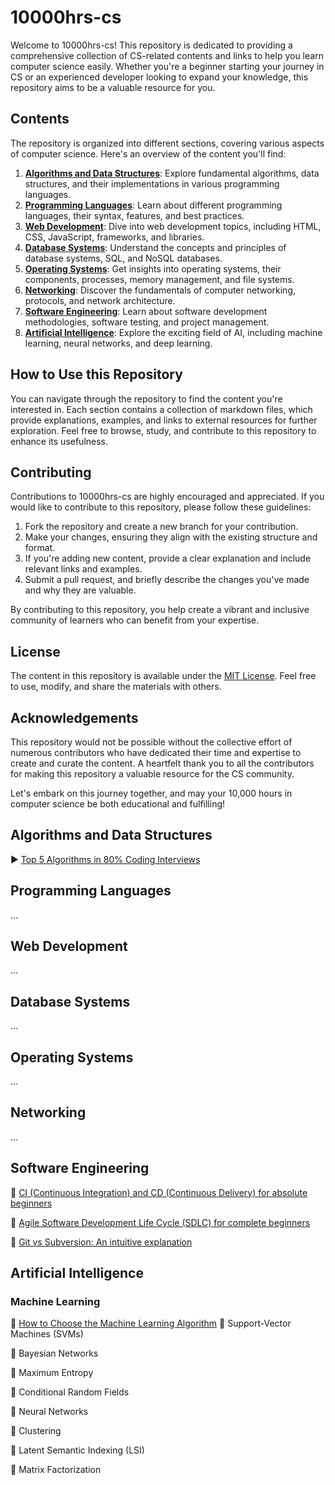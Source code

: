 # 10000hrs-cs

Welcome to 10000hrs-cs! This repository is dedicated to providing a comprehensive collection of CS-related contents and links to help you learn computer science easily. Whether you're a beginner starting your journey in CS or an experienced developer looking to expand your knowledge, this repository aims to be a valuable resource for you.

## Contents

The repository is organized into different sections, covering various aspects of computer science. Here's an overview of the content you'll find:

1. **[Algorithms and Data Structures](#algorithms-and-data-structures)**: Explore fundamental algorithms, data structures, and their implementations in various programming languages.
2. **[Programming Languages](#programming-languages)**: Learn about different programming languages, their syntax, features, and best practices.
3. **[Web Development](#web-development)**: Dive into web development topics, including HTML, CSS, JavaScript, frameworks, and libraries.
4. **[Database Systems](#database-systems)**: Understand the concepts and principles of database systems, SQL, and NoSQL databases.
5. **[Operating Systems](#operating-systems)**: Get insights into operating systems, their components, processes, memory management, and file systems.
6. **[Networking](#networking)**: Discover the fundamentals of computer networking, protocols, and network architecture.
7. **[Software Engineering](#software-engineering)**: Learn about software development methodologies, software testing, and project management.
8. **[Artificial Intelligence](#artificial-intelligence)**: Explore the exciting field of AI, including machine learning, neural networks, and deep learning.

## How to Use this Repository

You can navigate through the repository to find the content you're interested in. Each section contains a collection of markdown files, which provide explanations, examples, and links to external resources for further exploration. Feel free to browse, study, and contribute to this repository to enhance its usefulness.

## Contributing

Contributions to 10000hrs-cs are highly encouraged and appreciated. If you would like to contribute to this repository, please follow these guidelines:

1. Fork the repository and create a new branch for your contribution.
2. Make your changes, ensuring they align with the existing structure and format.
3. If you're adding new content, provide a clear explanation and include relevant links and examples.
4. Submit a pull request, and briefly describe the changes you've made and why they are valuable.

By contributing to this repository, you help create a vibrant and inclusive community of learners who can benefit from your expertise.

## License

The content in this repository is available under the [MIT License](LICENSE). Feel free to use, modify, and share the materials with others.

## Acknowledgements

This repository would not be possible without the collective effort of numerous contributors who have dedicated their time and expertise to create and curate the content. A heartfelt thank you to all the contributors for making this repository a valuable resource for the CS community.

Let's embark on this journey together, and may your 10,000 hours in computer science be both educational and fulfilling!



## Algorithms and Data Structures
▶️ [Top 5 Algorithms in 80% Coding Interviews](https://www.youtube.com/watch?v=EM8IgIIiOdY)


## Programming Languages

...

## Web Development

...

## Database Systems

...

## Operating Systems

...

## Networking

...

## Software Engineering
📄 [CI (Continuous Integration) and CD (Continuous Delivery) for absolute beginners](https://fathahcr.medium.com/ci-continuous-integration-and-cd-continuous-delivery-for-absolute-beginners-15cfecfcc0ae)

📄 [Agile Software Development Life Cycle (SDLC) for complete beginners](https://fathahcr.medium.com/agile-software-development-life-cycle-sdlc-for-complete-beginners-3be9ea860c55)

📄 [Git vs Subversion: An intuitive explanation](https://fathahcr.medium.com/git-vs-subversion-an-intuitive-explanation-f564e935b8f0) 

## Artificial Intelligence
### Machine Learning
📄 [How to Choose the Machine Learning Algorithm](https://business.amazon.in/en/campaigns/registration)
📄 Support-Vector Machines (SVMs) 

📄 Bayesian Networks 

📄 Maximum Entropy 

📄 Conditional Random Fields 

📄 Neural Networks 

📄 Clustering 

📄 Latent Semantic Indexing (LSI)

📄 Matrix Factorization

